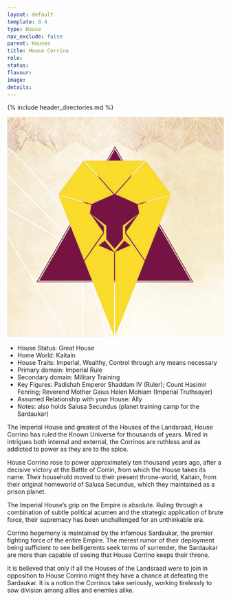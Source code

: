 ```yaml
---
layout: default
template: 0.4
type: House
nav_exclude: false
parent: Houses
title: House Corrino
role: 
status: 
flavour: 
image: 
details:
---
```


{% include header_directories.md %}

![](../../imgs/EyInavZWEAEM_0J.png)
- House Status: Great House  
- Home World: Kaitain  
- House Traits: Imperial, Wealthy, Control through any means necessary  
- Primary domain: Imperial Rule  
- Secondary domain: Military Training  
- Key Figures: Padishah Emperor Shaddam IV (Ruler); Count Hasimir Fenring; Reverend Mother Gaius Helen Mohiam (Imperial Truthsayer)  
- Assumed Relationship with your House: Ally  
- Notes: also holds Salusa Secundus (planet training camp for the Sardaukar)  

The Imperial House and greatest of the Houses of the Landsraad, House Corrino has ruled the Known Universe for thousands of years. Mired in intrigues both internal and
external, the Corrinos are ruthless and as addicted to power as they are to the spice.  

House Corrino rose to power approximately ten thousand years ago, after a decisive victory at the Battle of Corrin, from which the House takes its name. Their household
moved to their present throne-world, Kaitain, from their original homeworld of Salusa Secundus, which they maintained as a prison planet.  

The Imperial House’s grip on the Empire is absolute. Ruling through a combination of subtle political acumen and the strategic application of brute force, their supremacy has been unchallenged for an unthinkable era.  

Corrino hegemony is maintained by the infamous Sardaukar, the premier fighting force of the entire Empire. The merest rumor of their deployment being sufficient
to see belligerents seek terms of surrender, the Sardaukar are more than capable of seeing that House Corrino keeps their throne.  

It is believed that only if all the Houses of the Landsraad were to join in opposition to House Corrino might they have a chance at defeating the Sardaukar. It is a notion the
Corrinos take seriously, working tirelessly to sow division among allies and enemies alike.  
